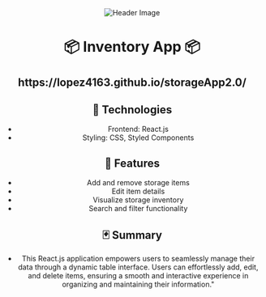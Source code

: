 <div style="text-align:center;">
  <img src="https://raw.githubusercontent.com/Lopez4163/storageApp2.0/main/storage3.0/assets/demo.gif" alt="Header Image">
</div>

<h1 align="center">📦 Inventory App 📦</h1> 
<h2  align="center">https://lopez4163.github.io/storageApp2.0/</h2>
<div align="center">

## 👾 Technologies
 - Frontend: React.js
 - Styling: CSS, Styled Components


## 🍩 Features

 - Add and remove storage items
 - Edit item details
 - Visualize storage inventory
 - Search and filter functionality

## 🃏 Summary

  - This React.js application empowers users to seamlessly manage their data through a dynamic table interface. Users can effortlessly add, edit, and delete items, ensuring a smooth and 
  interactive experience in organizing and maintaining their information."

</div>
